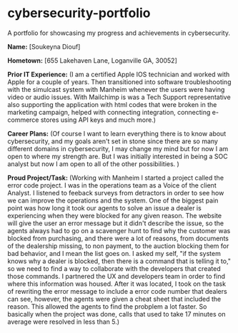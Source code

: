 # cybersecurity-portfolio
A portfolio for showcasing my progress and achievements in cybersecurity.

**Name:** [Soukeyna Diouf]

**Hometown:** [655 Lakehaven Lane, Loganville GA, 30052]

**Prior IT Experience:**
(I am a certified Apple IOS technician and worked with Apple for a couple of years. Then transitioned into software troubleshooting with the simulcast system with Manheim whenever the users were having video or audio issues. With Mailchimp is was a Tech Support representative also supporting the application with html codes that were broken in the marketing campaign, helped with connecting integration, connecting e-commerce stores using API keys and much more.)

**Career Plans:**
(Of course I want to learn everything there is to know about cybersecurity, and my goals aren't set in stone since there are so many different domains in cybersecurity, I may change my mind but for now I am open to where my strength are. But I was initially interested in being a SOC analyst but now I am open to all of the other possibilities. )

**Proud Project/Task:**
(Working with Manheim I started a project called the error code project. I was in the operations team as a Voice of the client Analyst. I listened to feeback surveys from detractors in order to see how we can improve the operations and the system. One of the biggest pain point was how long it took our agents to solve an issue a dealer is experiencing when they were blocked for any given reason. The website will give the user an error message but it didn't describe the issue, so the agents always had to go on a scavenger hunt to find why the customer was blocked from purchasing, and there were a lot of reasons, from documents of the dealership missing, to non payment, to the auction blocking them for bad behavior, and I mean the list goes on. I asked my self, "if the system knows why a dealer is blocked, then there is a command that is telling it to," so we need to find a way to collaborate with the developers that created those commands. I partnered the UX and developers team in order to find where this information was housed. After it was located, I took on the task of rewriting the error message to include a error code number that dealers can see, however, the agents were given a cheat sheet that included the reason. This allowed the agents to find the probplem a lot faster. So basically when the project was done, calls that used to take 17 minutes on average were resolved in less than 5.)
